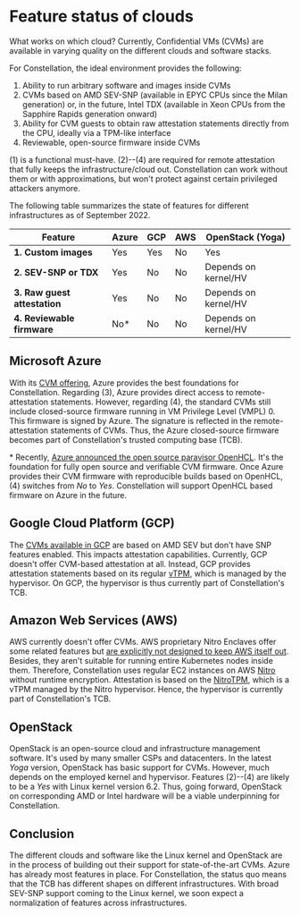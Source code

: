 # Feature status of clouds

What works on which cloud? Currently, Confidential VMs (CVMs) are available in varying quality on the different clouds and software stacks.

For Constellation, the ideal environment provides the following:

1. Ability to run arbitrary software and images inside CVMs
2. CVMs based on AMD SEV-SNP (available in EPYC CPUs since the Milan generation) or, in the future, Intel TDX (available in Xeon CPUs from the Sapphire Rapids generation onward)
3. Ability for CVM guests to obtain raw attestation statements directly from the CPU, ideally via a TPM-like interface
4. Reviewable, open-source firmware inside CVMs

(1) is a functional must-have. (2)--(4) are required for remote attestation that fully keeps the infrastructure/cloud out. Constellation can work without them or with approximations, but won't protect against certain privileged attackers anymore.

The following table summarizes the state of features for different infrastructures as of September 2022.

| **Feature**                   | **Azure** | **GCP** | **AWS** | **OpenStack (Yoga)** |
|-------------------------------|-----------|---------|---------|----------------------|
| **1. Custom images**          | Yes       | Yes     | No      | Yes                  |
| **2. SEV-SNP or TDX**         | Yes       | No      | No      | Depends on kernel/HV |
| **3. Raw guest attestation**  | Yes       | No      | No      | Depends on kernel/HV |
| **4. Reviewable firmware**    | No*       | No      | No      | Depends on kernel/HV |

## Microsoft Azure

With its [CVM offering](https://docs.microsoft.com/en-us/azure/confidential-computing/confidential-vm-overview), Azure provides the best foundations for Constellation. Regarding (3), Azure provides direct access to remote-attestation statements. However, regarding (4), the standard CVMs still include closed-source firmware running in VM Privilege Level (VMPL) 0. This firmware is signed by Azure. The signature is reflected in the remote-attestation statements of CVMs. Thus, the Azure closed-source firmware becomes part of Constellation's trusted computing base (TCB).

\* Recently, [Azure announced the open source paravisor OpenHCL](https://techcommunity.microsoft.com/blog/windowsosplatform/openhcl-the-new-open-source-paravisor/4273172). It's the foundation for fully open source and verifiable CVM firmware. Once Azure provides their CVM firmware with reproducible builds based on OpenHCL, (4) switches from *No* to *Yes*. Constellation will support OpenHCL based firmware on Azure in the future.

## Google Cloud Platform (GCP)

The [CVMs available in GCP](https://cloud.google.com/confidential-computing/confidential-vm/docs/confidential-vm-overview#amd_sev) are based on AMD SEV but don't have SNP features enabled. This impacts attestation capabilities. Currently, GCP doesn't offer CVM-based attestation at all. Instead, GCP provides attestation statements based on its regular [vTPM](https://cloud.google.com/blog/products/identity-security/virtual-trusted-platform-module-for-shielded-vms-security-in-plaintext), which is managed by the hypervisor. On GCP, the hypervisor is thus currently part of Constellation's TCB.

## Amazon Web Services (AWS)

AWS currently doesn't offer CVMs. AWS proprietary Nitro Enclaves offer some related features but [are explicitly not designed to keep AWS itself out](https://aws.amazon.com/blogs/security/confidential-computing-an-aws-perspective/). Besides, they aren't suitable for running entire Kubernetes nodes inside them. Therefore, Constellation uses regular EC2 instances on AWS [Nitro](https://aws.amazon.com/ec2/nitro/) without runtime encryption. Attestation is based on the [NitroTPM](https://docs.aws.amazon.com/AWSEC2/latest/UserGuide/nitrotpm.html), which is a vTPM managed by the Nitro hypervisor. Hence, the hypervisor is currently part of Constellation's TCB.

## OpenStack

OpenStack is an open-source cloud and infrastructure management software. It's used by many smaller CSPs and datacenters. In the latest *Yoga* version, OpenStack has basic support for CVMs. However, much depends on the employed kernel and hypervisor. Features (2)--(4) are likely to be a *Yes* with Linux kernel version 6.2. Thus, going forward, OpenStack on corresponding AMD or Intel hardware will be a viable underpinning for Constellation.

## Conclusion

The different clouds and software like the Linux kernel and OpenStack are in the process of building out their support for state-of-the-art CVMs. Azure has already most features in place. For Constellation, the status quo means that the TCB has different shapes on different infrastructures. With broad SEV-SNP support coming to the Linux kernel, we soon expect a normalization of features across infrastructures.
